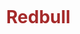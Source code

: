 # Redbull
<!DOCTYPE html>
<html lang="en">
<head>
    <meta charset="UTF-8">
    <meta http-equiv="X-UA-Compatible" content="IE=edge">
    <meta name="viewport" content="width=device-width, initial-scale=1">
    <title>Redbull Schools</title>
    <link rel="stylesheet" href="https://stackpath.bootstrapcdn.com/font-awesome/4.7.0/css/font-awesome.min.css">
    <style type="text/css">
        body{
            padding: 0;
            margin: 10px;
        }
        h1{
            color: brown;
        }
        .header {
            background-image: url(images/background.jpg);
            background-position: center;
            background-size: cover;
            background-repeat: no-repeat;
            background-attachment: scroll;
            box-sizing: border-box;
            font-family: 'Trebuchet MS', 'Lucida Sans Unicode', 'Lucida Grande', 'Lucida Sans', Arial, sans-serif;
           
            


        }
        .menubar{
            
            text-align: center;
            text-decoration: none;
            

        }
        .menubar ul{
            display: inline-flex;
            list-style: none;
            color: white;
            background-color: brown;
        
            
        }
        .menubar li{
            width: 220px;
            margin: 10px;
            padding: 10px;
           
        }
        .menubar ul li a{
            text-decoration: none;
            color: white;
        }
       .active, .menubar ul li:hover{
           background: rgb(36, 19, 19);
           border-radius: 3px;
       }
       .menubar .fa {
           margin-right: 8px;
       }
       .submenu1{
           display: none;
       }
       .menubar ul li:hover .submenu1 {
           display: block;
           position: absolute;
           background: brown;
           margin: top 7px;
           margin-left: 7px;
       }
       .menubar ul li:hover .submenu1 ul{
           display: block;
           margin: 10px;
       }
       .menubar ul li:hover .submenu1 ul li{
           width: 150px;
           padding: 10px;
           border-bottom: 1px dotted white;
           background: transparent;
           border-radius: 0;
           text-align: left;
       }
       .menubar ul li:hover .submenu1 ul li a:hover {
            color: yellow;
       }
       .container h1 {
         font-size: 60px;
         font-weight: 900;
         margin-top: 24px;
         margin-bottom: 15px;
         color: yellow;
       }
       .container p {
         font-size: 40px;
        color: black;
        margin-top: 0;
       }
       .container{
           margin-left: 55%;
       }
       .button .btn{
            display: inline-block;
            background: linear-gradient(45deg, #bec4cd, #b6ac1b);
            border-radius: 6px;
            padding: 10px 20px;
            text-decoration: none;
            box-sizing: border-box;
            color: rgb(5, 0, 0);
            box-shadow: 3px 8px 22px gray;

       }
      

    </style>

</head>
<body>
    <div class="header">
<div class="menubar">
    <ul>
        <li class="active"><i class="fa fa-home"></i><a href="#">Home</a></li>
        <li><i class="fa fa-users"></i><a href="#">About Us</a>
            <div class="submenu1">
                <ul>
                    <li><i class="fa fa-road"></i><a href="#">Mission</a></li>
                    <li><i class="fa fa-eye"></i><a href="#">Vision</a></li>
                    <li><i class="fa fa-gavel"></i><a href="#">Privacy Policy</a></li>
                    
                </ul>
            </div>
        </li>
        
        <li><i class="fa fa-briefcase"></i><a href="#">Services</a>
            <div class="submenu1">
                <ul>
                    <li><i class="fa fa-leanpub"></i></i><a href="#">Online Education</a></li>
                    <li><i class="fa fa-graduation-cap"></i><a href="#">Scholarships Processing</a></li>
                    <li><i class="fa fa-american-sign-language-interpreting"></i><a href="#">Mentorship</a></li>
                    
                </ul>
            </div>
        </li>
        <li><i class="fa fa-phone"></i><a href="#">Contact</a></li>
        <li><i class="fa fa-ban"></i><a href="#">Disclaimer</a></li>
        
                    
    </ul>
</div>
<br>
<br>
<br>

<div class="container">
<h1>Learning Hills <br> Foundation</h1>
<p>Redbull Schools</p>

<div class="button">
    <a href="#" class="btn">Register your kid</a>

</div>

</div>
</div>


</body>
</html>
